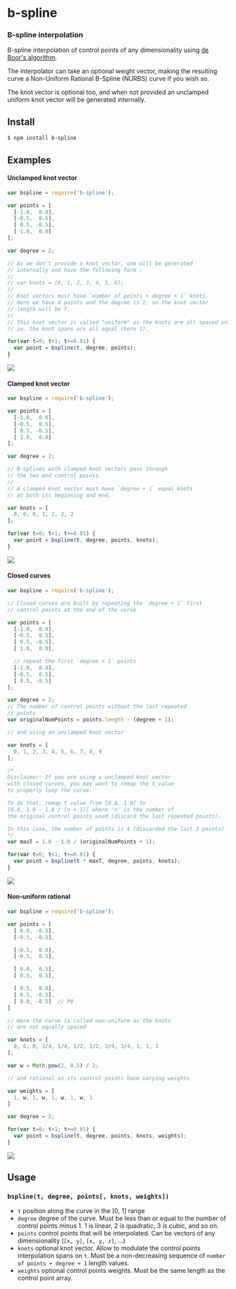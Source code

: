 b-spline
========
### B-spline interpolation

B-spline interpolation of control points of any dimensionality using [de Boor's algorithm](http://en.wikipedia.org/wiki/De_Boor%27s_algorithm).

The interpolator can take an optional weight vector, making the resulting curve a Non-Uniform Rational B-Spline (NURBS) curve if you wish so.

The knot vector is optional too, and when not provided an unclamped uniform knot vector will be generated internally.


Install
-------

```bash
$ npm install b-spline
```

Examples
--------

#### Unclamped knot vector

```javascript
var bspline = require('b-spline');

var points = [
  [-1.0,  0.0],
  [-0.5,  0.5],
  [ 0.5, -0.5],
  [ 1.0,  0.0]
];

var degree = 2;

// As we don't provide a knot vector, one will be generated 
// internally and have the following form :
//
// var knots = [0, 1, 2, 3, 4, 5, 6];
//
// Knot vectors must have `number of points + degree + 1` knots.
// Here we have 4 points and the degree is 2, so the knot vector 
// length will be 7.
//
// This knot vector is called "uniform" as the knots are all spaced uniformly,
// ie. the knot spans are all equal (here 1).

for(var t=0; t<1; t+=0.01) {
  var point = bspline(t, degree, points);
}
```

<img src="http://i.imgur.com/MldaigE.png" />


#### Clamped knot vector

```javascript
var bspline = require('b-spline');

var points = [
  [-1.0,  0.0],
  [-0.5,  0.5],
  [ 0.5, -0.5],
  [ 1.0,  0.0]
];

var degree = 2;

// B-splines with clamped knot vectors pass through 
// the two end control points.
//
// A clamped knot vector must have `degree + 1` equal knots 
// at both its beginning and end.

var knots = [
  0, 0, 0, 1, 2, 2, 2
];

for(var t=0; t<1; t+=0.01) {
  var point = bspline(t, degree, points, knots);
}
```

<img src="http://i.imgur.com/KqWdaNK.png" />


#### Closed curves

```javascript
var bspline = require('b-spline');

// Closed curves are built by repeating the `degree + 1` first 
// control points at the end of the curve

var points = [
  [-1.0,  0.0],
  [-0.5,  0.5],
  [ 0.5, -0.5],
  [ 1.0,  0.0],

  // repeat the first `degree + 1` points
  [-1.0,  0.0],
  [-0.5,  0.5],
  [ 0.5, -0.5]
];

var degree = 2;
// The number of control points without the last repeated
// points
var originalNumPoints = points.length - (degree + 1);

// and using an unclamped knot vector

var knots = [
  0, 1, 2, 3, 4, 5, 6, 7, 8, 9
];

/*
Disclaimer: If you are using a unclamped knot vector
with closed curves, you may want to remap the t value
to properly loop the curve.

To do that, remap t value from [0.0, 1.0] to
[0.0, 1.0 - 1.0 / (n + 1)] where 'n' is the number of
the original control points used (discard the last repeated points).

In this case, the number of points is 4 (discarded the last 3 points)
*/
var maxT = 1.0 - 1.0 / (originalNumPoints + 1);

for(var t=0; t<1; t+=0.01) {
  var point = bspline(t * maxT, degree, points, knots);
}
```

<img src="http://i.imgur.com/npF2ke9.png" />


#### Non-uniform rational

```javascript
var bspline = require('b-spline');

var points = [
  [ 0.0, -0.5],
  [-0.5, -0.5],

  [-0.5,  0.0],
  [-0.5,  0.5],

  [ 0.0,  0.5],
  [ 0.5,  0.5],

  [ 0.5,  0.0],
  [ 0.5, -0.5],
  [ 0.0, -0.5]  // P0
]

// Here the curve is called non-uniform as the knots 
// are not equally spaced

var knots = [
  0, 0, 0, 1/4, 1/4, 1/2, 1/2, 3/4, 3/4, 1, 1, 1
];

var w = Math.pow(2, 0.5) / 2;

// and rational as its control points have varying weights

var weights = [
  1, w, 1, w, 1, w, 1, w, 1
]

var degree = 2;

for(var t=0; t<1; t+=0.01) {
  var point = bspline(t, degree, points, knots, weights);
}
```

<img src="http://i.imgur.com/flvmdds.png" />


Usage
-----

### `bspline(t, degree, points[, knots, weights])`

* `t` position along the curve in the [0, 1] range
* `degree` degree of the curve. Must be less than or equal to the number of control points minus 1. 1 is linear, 2 is quadratic, 3 is cubic, and so on.
* `points` control points that will be interpolated. Can be vectors of any dimensionality (`[x, y]`, `[x, y, z]`, ...)
* `knots` optional knot vector. Allow to modulate the control points interpolation spans on `t`. Must be a non-decreasing sequence of `number of points + degree + 1` length values.
* `weights` optional control points weights. Must be the same length as the control point array.